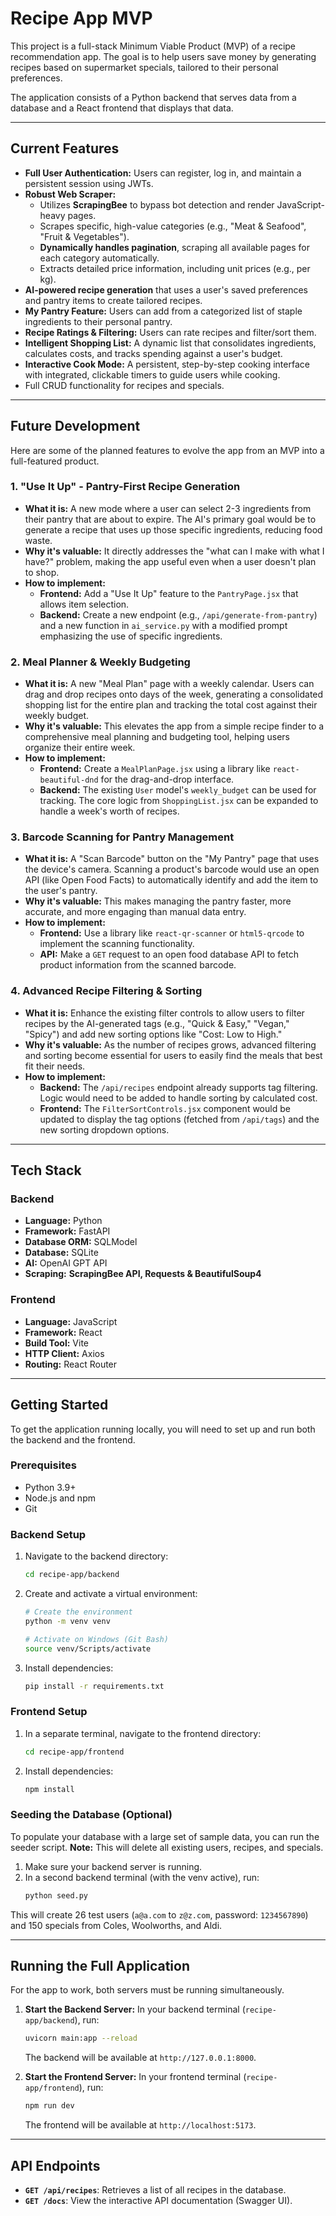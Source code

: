 # Recipe App MVP

This project is a full-stack Minimum Viable Product (MVP) of a recipe recommendation app. The goal is to help users save money by generating recipes based on supermarket specials, tailored to their personal preferences.

The application consists of a Python backend that serves data from a database and a React frontend that displays that data.

---

## Current Features

- **Full User Authentication:** Users can register, log in, and maintain a persistent session using JWTs.
- **Robust Web Scraper:**
    - Utilizes **ScrapingBee** to bypass bot detection and render JavaScript-heavy pages.
    - Scrapes specific, high-value categories (e.g., "Meat & Seafood", "Fruit & Vegetables").
    - **Dynamically handles pagination**, scraping all available pages for each category automatically.
    - Extracts detailed price information, including unit prices (e.g., per kg).
- **AI-powered recipe generation** that uses a user's saved preferences and pantry items to create tailored recipes.
- **My Pantry Feature:** Users can add from a categorized list of staple ingredients to their personal pantry.
- **Recipe Ratings & Filtering:** Users can rate recipes and filter/sort them.
- **Intelligent Shopping List:** A dynamic list that consolidates ingredients, calculates costs, and tracks spending against a user's budget.
- **Interactive Cook Mode:** A persistent, step-by-step cooking interface with integrated, clickable timers to guide users while cooking.
- Full CRUD functionality for recipes and specials.

---

## Future Development

Here are some of the planned features to evolve the app from an MVP into a full-featured product.

### 1. "Use It Up" - Pantry-First Recipe Generation
* **What it is:** A new mode where a user can select 2-3 ingredients from their pantry that are about to expire. The AI's primary goal would be to generate a recipe that uses up those specific ingredients, reducing food waste.
* **Why it's valuable:** It directly addresses the "what can I make with what I have?" problem, making the app useful even when a user doesn't plan to shop.
* **How to implement:**
    * **Frontend:** Add a "Use It Up" feature to the `PantryPage.jsx` that allows item selection.
    * **Backend:** Create a new endpoint (e.g., `/api/generate-from-pantry`) and a new function in `ai_service.py` with a modified prompt emphasizing the use of specific ingredients.

### 2. Meal Planner & Weekly Budgeting
* **What it is:** A new "Meal Plan" page with a weekly calendar. Users can drag and drop recipes onto days of the week, generating a consolidated shopping list for the entire plan and tracking the total cost against their weekly budget.
* **Why it's valuable:** This elevates the app from a simple recipe finder to a comprehensive meal planning and budgeting tool, helping users organize their entire week.
* **How to implement:**
    * **Frontend:** Create a `MealPlanPage.jsx` using a library like `react-beautiful-dnd` for the drag-and-drop interface.
    * **Backend:** The existing `User` model's `weekly_budget` can be used for tracking. The core logic from `ShoppingList.jsx` can be expanded to handle a week's worth of recipes.

### 3. Barcode Scanning for Pantry Management
* **What it is:** A "Scan Barcode" button on the "My Pantry" page that uses the device's camera. Scanning a product's barcode would use an open API (like Open Food Facts) to automatically identify and add the item to the user's pantry.
* **Why it's valuable:** This makes managing the pantry faster, more accurate, and more engaging than manual data entry.
* **How to implement:**
    * **Frontend:** Use a library like `react-qr-scanner` or `html5-qrcode` to implement the scanning functionality.
    * **API:** Make a `GET` request to an open food database API to fetch product information from the scanned barcode.

### 4. Advanced Recipe Filtering & Sorting
* **What it is:** Enhance the existing filter controls to allow users to filter recipes by the AI-generated tags (e.g., "Quick & Easy," "Vegan," "Spicy") and add new sorting options like "Cost: Low to High."
* **Why it's valuable:** As the number of recipes grows, advanced filtering and sorting become essential for users to easily find the meals that best fit their needs.
* **How to implement:**
    * **Backend:** The `/api/recipes` endpoint already supports tag filtering. Logic would need to be added to handle sorting by calculated cost.
    * **Frontend:** The `FilterSortControls.jsx` component would be updated to display the tag options (fetched from `/api/tags`) and the new sorting dropdown options.

---

## Tech Stack

### Backend
- **Language:** Python
- **Framework:** FastAPI
- **Database ORM:** SQLModel
- **Database:** SQLite
- **AI:** OpenAI GPT API
- **Scraping:** **ScrapingBee API, Requests & BeautifulSoup4**

### Frontend
- **Language:** JavaScript
- **Framework:** React
- **Build Tool:** Vite
- **HTTP Client:** Axios
- **Routing:** React Router

---

## Getting Started
To get the application running locally, you will need to set up and run both the backend and the frontend.

### Prerequisites
- Python 3.9+
- Node.js and npm
- Git

### Backend Setup
1.  Navigate to the backend directory:
    ```sh
    cd recipe-app/backend
    ```

2.  Create and activate a virtual environment:
    ```sh
    # Create the environment
    python -m venv venv

    # Activate on Windows (Git Bash)
    source venv/Scripts/activate
    ```

3.  Install dependencies:
    ```sh
    pip install -r requirements.txt
    ```

### Frontend Setup
1.  In a separate terminal, navigate to the frontend directory:
    ```sh
    cd recipe-app/frontend
    ```

2.  Install dependencies:
    ```sh
    npm install
    ```

### Seeding the Database (Optional)
To populate your database with a large set of sample data, you can run the seeder script.
**Note:** This will delete all existing users, recipes, and specials.

1.  Make sure your backend server is running.
2.  In a second backend terminal (with the venv active), run:
    ```sh
    python seed.py
    ```
This will create 26 test users (`a@a.com` to `z@z.com`, password: `1234567890`) and 150 specials from Coles, Woolworths, and Aldi.

---

## Running the Full Application
For the app to work, both servers must be running simultaneously.

1.  **Start the Backend Server:**
    In your backend terminal (`recipe-app/backend`), run:
    ```sh
    uvicorn main:app --reload
    ```
    The backend will be available at `http://127.0.0.1:8000`.

2.  **Start the Frontend Server:**
    In your frontend terminal (`recipe-app/frontend`), run:
    ```sh
    npm run dev
    ```
    The frontend will be available at `http://localhost:5173`.

---

## API Endpoints
- **`GET /api/recipes`**: Retrieves a list of all recipes in the database.
- **`GET /docs`**: View the interactive API documentation (Swagger UI).